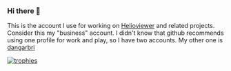 ### Hi there 👋

This is the account I use for working on [Helioviewer](https://helioviewer.org) and related projects. Consider this my "business" account.
I didn't know that github recommends using one profile for work and play, so I have two accounts.
My other one is [dangarbri](https://github.com/dangarbri)

[![trophies](https://github-profile-trophy.vercel.app/?username=dgarciabriseno)](https://github.com/ryo-ma/github-profile-trophy)

<!--
**dgarciabriseno/dgarciabriseno** is a ✨ _special_ ✨ repository because its `README.md` (this file) appears on your GitHub profile.

Here are some ideas to get you started:

- 🔭 I’m currently working on ...
- 🌱 I’m currently learning ...
- 👯 I’m looking to collaborate on ...
- 🤔 I’m looking for help with ...
- 💬 Ask me about ...
- 📫 How to reach me: ...
- 😄 Pronouns: ...
- ⚡ Fun fact: ...
-->
